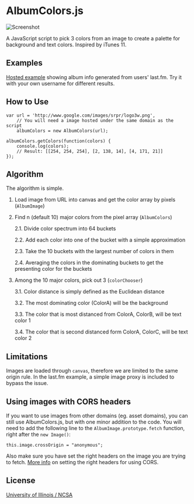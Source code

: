 # AlbumColors.js

![Screenshot](http://chengyin.github.com/albumcolors/screenshot.png)

A JavaScript script to pick 3 colors from an image to create a palette for background and text colors. Inspired by iTunes 11.

## Examples

[Hosted example](http://albumcolors.chengyinliu.com/examples/lastfm?lastfm=willowm) showing album info generated from users' last.fm. Try it with your own username for different results.

## How to Use

	var url = 'http://www.google.com/images/srpr/logo3w.png',
		// You will need a image hosted under the same domain as the script
		albumColors = new AlbumColors(url);

	albumColors.getColors(function(colors) {
		console.log(colors);
		// Result: [[254, 254, 254], [2, 138, 14], [4, 171, 21]]
	});

## Algorithm

The algorithm is simple.

1. Load image from URL into canvas and get the color array by pixels (`AlbumImage`)
 
2. Find n (default 10) major colors from the pixel array (`AlbumColors`)

	2.1. Divide color spectrum into 64 buckets

	2.2. Add each color into one of the bucket with a simple approximation

	2.3. Take the 10 buckets with the largest number of colors in them

	2.4. Averaging the colors in the dominating buckets to get the presenting color for the buckets

3. Among the 10 major colors, pick out 3 (`colorChooser`)

	3.1. Color distance is simply defined as the Euclidean distance

	3.2. The most dominating color (ColorA) will be the background

	3.3. The color that is most distanced from ColorA, ColorB, will be text color 1

	3.4. The color that is second distanced form ColorA, ColorC, will be text color 2

## Limitations

Images are loaded through `canvas`, therefore we are limited to the same origin rule. In the last.fm example, a simple image proxy is included to bypass the issue.

## Using images with CORS headers

If you want to use images from other domains (eg. asset domains), you can still use AlbumColors.js, but with one minor addition to the code. 
You will need to add the following line to the `AlbumImage.prototype.fetch` function, right after the `new Image()`:

	this.image.crossOrigin = "anonymous";

Also make sure you have set the right headers on the image you are trying to fetch. 
[More info](http://enable-cors.org/server.html) on setting the right headers for using CORS.

## License

[University of Illinois / NCSA](http://opensource.org/licenses/NCSA)
